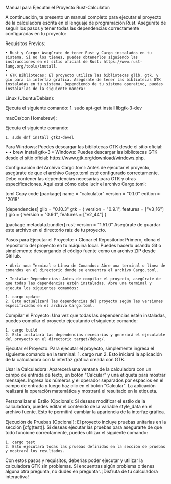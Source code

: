 Manual para Ejecutar el Proyecto Rust-Calculator:

A continuación, te presento un manual completo para ejecutar el proyecto de la calculadora escrita en el lenguaje de programación Rust. Asegúrate de seguir los pasos y tener todas las dependencias correctamente configuradas en tu proyecto:

Requisitos Previos:

    • Rust y Cargo: Asegúrate de tener Rust y Cargo instalados en tu sistema. Si no los tienes, puedes obtenerlos siguiendo las instrucciones en el sitio oficial de Rust: https://www.rust-lang.org/tools/install.
    • 
    • GTK Bibliotecas: El proyecto utiliza las bibliotecas glib, gtk, y gio para la interfaz gráfica. Asegúrate de tener las bibliotecas GTK instaladas en tu sistema. Dependiendo de tu sistema operativo, puedes instalarlas de la siguiente manera:

Linux (Ubuntu/Debian):

       
Ejecuta el siguiente comando:
    1. sudo apt-get install libgtk-3-dev

macOs(con Homebrew):
       
Ejecuta el siguiente comando:

    1. sudo dnf install gtk3-devel

Para Windows: Puedes descargar las bibliotecas GTK desde el sitio oficial:
    • 
    • brew install gtk+3
    • Windows: Puedes descargar las bibliotecas GTK desde el sitio oficial: https://www.gtk.org/download/windows.php.

Configuración del Archivo Cargo.toml:
Antes de ejecutar el proyecto, asegúrate de que el archivo Cargo.toml esté configurado correctamente. Debe contener las dependencias necesarias para GTK y otras especificaciones. Aquí está cómo debe lucir el archivo Cargo.toml:

toml
Copy code
[package]
name = "calculator"
version = "0.1.0"
edition = "2018"



[dependencies]
glib = "0.10.3"
gtk = { version = "0.9.1", features = ["v3_16"] }
gio = { version = "0.9.1", features = ["v2_44"] }



[package.metadata.bundler]
rust-version = "1.51.0"
Asegúrate de guardar este archivo en el directorio raíz de tu proyecto.




Pasos para Ejecutar el Proyecto:
    • Clonar el Repositorio: Primero, clona el repositorio del proyecto en tu máquina local. Puedes hacerlo usando Git o simplemente descargando el código fuente como un archivo ZIP desde GitHub.
      
    • Abrir una Terminal o Línea de Comandos: Abre una terminal o línea de comandos en el directorio donde se encuentra el archivo Cargo.toml.

    • Instalar Dependencias: Antes de compilar el proyecto, asegúrate de que todas las dependencias estén instaladas. Abre una terminal y ejecuta los siguientes comandos:
      
    1. cargo update
    2. Esto actualizará las dependencias del proyecto según las versiones especificadas en el archivo Cargo.toml.
   

Compilar el Proyecto: Una vez que todas las dependencias estén instaladas, puedes compilar el proyecto ejecutando el siguiente comando:


    1. cargo build
    2. Esto instalará las dependencias necesarias y generará el ejecutable del proyecto en el directorio target/debug/.


Ejecutar el Proyecto: Para ejecutar el proyecto, simplemente ingresa el siguiente comando en la terminal:
    1.      cargo run
    2. Esto iniciará la aplicación de la calculadora con la interfaz gráfica creada con GTK.
       
Usar la Calculadora: Aparecerá una ventana de la calculadora con un campo de entrada de texto, un botón "Calcular" y una etiqueta para mostrar mensajes. Ingresa los números y el operador separados por espacios en el campo de entrada y luego haz clic en el botón "Calcular". La aplicación realizará la operación matemática y mostrará el resultado en la etiqueta.

Personalizar el Estilo (Opcional): Si deseas modificar el estilo de la calculadora, puedes editar el contenido de la variable style_data en el archivo fuente. Esto te permitirá cambiar la apariencia de la interfaz gráfica.






Ejecución de Pruebas (Opcional):
El proyecto incluye pruebas unitarias en la sección [cfg(test)]. Si deseas ejecutar las pruebas para asegurarte de que todo funcione correctamente, puedes utilizar el siguiente comando:

    1. cargo test
    2. Esto ejecutará todas las pruebas definidas en la sección de pruebas y mostrará los resultados.

Con estos pasos y requisitos, deberías poder ejecutar y utilizar la calculadora GTK sin problemas. Si encuentras algún problema o tienes alguna otra pregunta, no dudes en preguntar. ¡Disfruta de tu calculadora interactiva!
